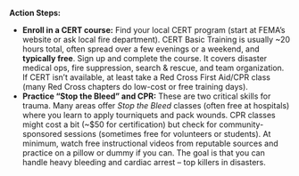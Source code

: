**Action Steps:**  
- **Enroll in a CERT course:** Find your local CERT program (start at FEMA’s website or ask local fire department). CERT Basic Training is usually ~20 hours total, often spread over a few evenings or a weekend, and **typically free**. Sign up and complete the course. It covers disaster medical ops, fire suppression, search & rescue, and team organization. If CERT isn’t available, at least take a Red Cross First Aid/CPR class (many Red Cross chapters do low-cost or free training days).  
- **Practice “Stop the Bleed” and CPR:** These are two critical skills for trauma. Many areas offer _Stop the Bleed_ classes (often free at hospitals) where you learn to apply tourniquets and pack wounds. CPR classes might cost a bit (~$50 for certification) but check for community-sponsored sessions (sometimes free for volunteers or students). At minimum, watch free instructional videos from reputable sources and practice on a pillow or dummy if you can. The goal is that you can handle heavy bleeding and cardiac arrest – top killers in disasters.